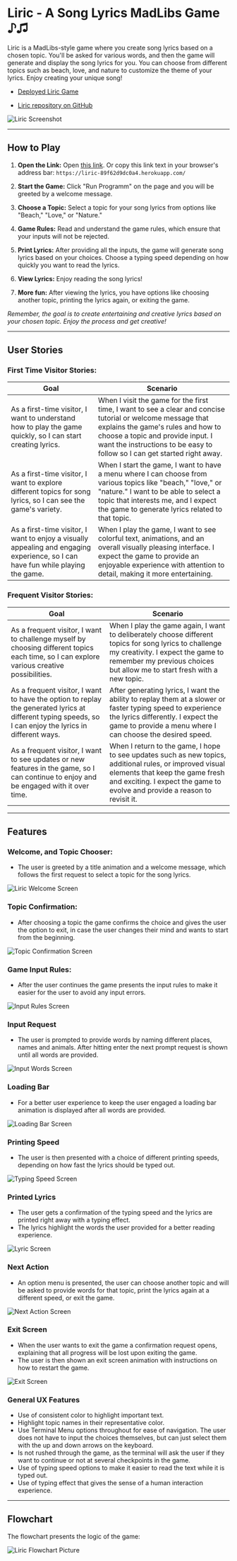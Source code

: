 # Liric - A Song Lyrics MadLibs Game ♪♫

Liric is a MadLibs-style game where you create song lyrics based on a chosen topic. You'll be asked for various words, and then the game will generate and display the song lyrics for you. You can choose from different topics such as beach, love, and nature to customize the theme of your lyrics. Enjoy creating your unique song!

- [Deployed Liric Game](https://liric-89f62d9dc0a4.herokuapp.com/)

- [Liric repository on GitHub](https://github.com/DietkeSt/liric)

 ![Liric Screenshot](documentation/liric_screenshot.png)

---
## How to Play

1. **Open the Link:** Open [this link](https://liric-89f62d9dc0a4.herokuapp.com/). Or copy this link text in your browser's address bar: `https://liric-89f62d9dc0a4.herokuapp.com/`

2. **Start the Game:** Click "Run Programm" on the page and you will be greeted by a welcome message.

3. **Choose a Topic:** Select a topic for your song lyrics from options like "Beach," "Love," or "Nature."

4. **Game Rules:** Read and understand the game rules, which ensure that your inputs will not be rejected.

6. **Print Lyrics:** After providing all the inputs, the game will generate song lyrics based on your choices. Choose a typing speed depending on how quickly you want to read the lyrics.

7. **View Lyrics:** Enjoy reading the song lyrics!

8. **More fun:** After viewing the lyrics, you have options like choosing another topic, printing the lyrics again, or exiting the game.

*Remember, the goal is to create entertaining and creative lyrics based on your chosen topic. Enjoy the process and get creative!*

---

## User Stories

### First Time Visitor Stories:

| Goal | Scenario |
| ------------- | ------------- |
| As a first-time visitor, I want to understand how to play the game quickly, so I can start creating lyrics.   | When I visit the game for the first time, I want to see a clear and concise tutorial or welcome message that explains the game's rules and how to choose a topic and provide input. I want the instructions to be easy to follow so I can get started right away.   |
| As a first-time visitor, I want to explore different topics for song lyrics, so I can see the game's variety.   | When I start the game, I want to have a menu where I can choose from various topics like "beach," "love," or "nature." I want to be able to select a topic that interests me, and I expect the game to generate lyrics related to that topic.   |
| As a first-time visitor, I want to enjoy a visually appealing and engaging experience, so I can have fun while playing the game.   | When I play the game, I want to see colorful text, animations, and an overall visually pleasing interface. I expect the game to provide an enjoyable experience with attention to detail, making it more entertaining.   |


### Frequent Visitor Stories:

| Goal | Scenario |
| ------------- | ------------- |
| As a frequent visitor, I want to challenge myself by choosing different topics each time, so I can explore various creative possibilities.   | When I play the game again, I want to deliberately choose different topics for song lyrics to challenge my creativity. I expect the game to remember my previous choices but allow me to start fresh with a new topic.   |
| As a frequent visitor, I want to have the option to replay the generated lyrics at different typing speeds, so I can enjoy the lyrics in different ways. | After generating lyrics, I want the ability to replay them at a slower or faster typing speed to experience the lyrics differently. I expect the game to provide a menu where I can choose the desired speed.   |
| As a frequent visitor, I want to see updates or new features in the game, so I can continue to enjoy and be engaged with it over time.   | When I return to the game, I hope to see updates such as new topics, additional rules, or improved visual elements that keep the game fresh and exciting. I expect the game to evolve and provide a reason to revisit it.   |

---

## Features

### Welcome, and Topic Chooser:

- The user is greeted by a title animation and a welcome message, which follows the first request to select a topic for the song lyrics.

![Liric Welcome Screen](documentation/features/welcome.png)

### Topic Confirmation:

- After choosing a topic the game confirms the choice and gives the user the option to exit, in case the user changes their mind and wants to start from the beginning.

![Topic Confirmation Screen](documentation/features/topic_confirmation.png)

### Game Input Rules:

- After the user continues the game presents the input rules to make it easier for the user to avoid any input errors.

![Input Rules Screen](documentation/features/rules.png)

### Input Request

- The user is prompted to provide words by naming different places, names and animals. After hitting enter the next prompt request is shown until all words are provided.

![Input Words Screen](documentation/features/input_words.png)

### Loading Bar

- For a better user experience to keep the user engaged a loading bar animation is displayed after all words are provided. 

![Loading Bar Screen](documentation/features/loading_bar.png)

### Printing Speed
- The user is then presented with a choice of different printing speeds, depending on how fast the lyrics should be typed out.

![Typing Speed Screen](documentation/features/typing_speed.png)

### Printed Lyrics

- The user gets a confirmation of the typing speed and the lyrics are printed right away with a typing effect.
- The lyrics highlight the words the user provided for a better reading experience.

![Lyric Screen](documentation/features/lyrics.png)

### Next Action

- An option menu is presented, the user can choose another topic and will be asked to provide words for that topic, print the lyrics again at a different speed, or exit the game. 

![Next Action Screen](documentation/features/next_action.png)

### Exit Screen

- When the user wants to exit the game a confirmation request opens, explaining that all progress will be lost upon exiting the game.
- The user is then shown an exit screen animation with instructions on how to restart the game.

![Exit Screen](documentation/features/exit_game.png)

### General UX Features

- Use of consistent color to highlight important text.
- Highlight topic names in their representative color.
- Use Terminal Menu options throughout for ease of navigation. The user does not have to input the choices themselves, but can just select them with the up and down arrows on the keyboard.
- Is not rushed through the game, as the terminal will ask the user if they want to continue or not at several checkpoints in the game.
- Use of typing speed options to make it easier to read the text while it is typed out.
- Use of typing effect that gives the sense of a human interaction experience.

---

## Flowchart

The flowchart presents the logic of the game:

  ![Liric Flowchart Picture](documentation/liric_flowchart.png)